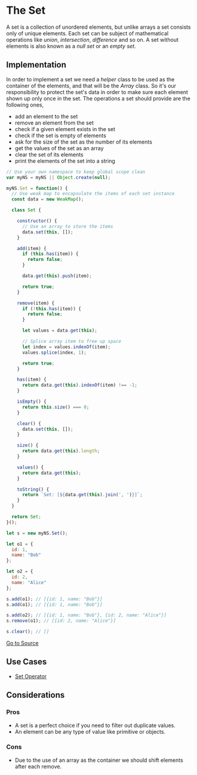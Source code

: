 # The Set

A set is a collection of unordered elements, but unlike arrays a set consists only of unique elements. Each set can be subject of mathematical operations like *union*, *intersection*, *difference* and so on. A set without elements is also known as a *null set* or an *empty set*.

## Implementation

In order to implement a set we need a *helper* class to be used as the container of the elements, and that will be the *Array* class. So it's our responsibility to protect the set's data in order to make sure each element shown up only once in the set. The operations a set should provide are the following ones,

* add an element to the set
* remove an element from the set
* check if a given element exists in the set
* check if the set is empty of elements
* ask for the size of the set as the number of its elements
* get the values of the set as an array
* clear the set of its elements
* print the elements of the set into a string

```javascript
// Use your own namespace to keep global scope clean
var myNS = myNS || Object.create(null);

myNS.Set = function() {
  // Use weak map to encapsulate the items of each set instance
  const data = new WeakMap();

  class Set {

    constructor() {
      // Use an array to store the items
      data.set(this, []);
    }

    add(item) {
      if (this.has(item)) {
        return false;
      }

      data.get(this).push(item);

      return true;
    }

    remove(item) {
      if (!this.has(item)) {
        return false;
      }

      let values = data.get(this);

      // Splice array item to free up space
      let index = values.indexOf(item);
      values.splice(index, 1);

      return true;
    }

    has(item) {
      return data.get(this).indexOf(item) !== -1;
    }

    isEmpty() {
      return this.size() === 0;
    }

    clear() {
      data.set(this, []);
    }

    size() {
      return data.get(this).length;
    }

    values() {
      return data.get(this);
    }

    toString() {
      return `Set: [${data.get(this).join(', ')}]`;
    }
  }

  return Set;
}();

let s = new myNS.Set();

let o1 = {
  id: 1,
  name: "Bob"
};

let o2 = {
  id: 2,
  name: "Alice"
};

s.add(o1); // [{id: 1, name: "Bob"}]
s.add(o1); // [{id: 1, name: "Bob"}]

s.add(o2); // [{id: 1, name: "Bob"}, {id: 2, name: "Alice"}]
s.remove(o1); // [{id: 2, name: "Alice"}]

s.clear(); // []
```

[Go to Source](index.js)

## Use Cases
* [Set Operator](set-operator.js)

## Considerations

### Pros
* A set is a perfect choice if you need to filter out duplicate values.
* An element can be any type of value like primitive or objects.

### Cons
* Due to the use of an array as the container we should shift elements after each remove.